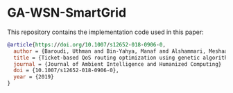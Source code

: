# GA-WSN-SmartGrid

This repository contains the implementation code used in this paper:

```bibtex
@article{https://doi.org/10.1007/s12652-018-0906-0,  
  author = {Baroudi, Uthman and Bin-Yahya, Manaf and Alshammari, Meshaan and Yaqoub, Umair},  
  title = {Ticket-based QoS routing optimization using genetic algorithm for WSN applications in smart grid},
  journal = {Journal of Ambient Intelligence and Humanized Computing}
  doi = {10.1007/s12652-018-0906-0},
  year = {2019}
}
```
